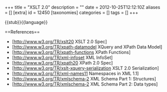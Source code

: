 +++
title = "XSLT 2.0"
description = ""
date = 2012-10-25T12:12:10Z
aliases = []
[extra]
id = 12450
[taxonomies]
categories = []
tags = []
+++

{{stub}}{{language}}

==References==
* [http://www.w3.org/TR/xslt20 XSLT 2.0 Spec]
* [http://www.w3.org/TR/xpath-datamodel XQuery and XPath Data Model]
* [http://www.w3.org/TR/xpath-functions XPath Functions]
* [http://www.w3.org/TR/xml-infoset XML InfoSet]
* [http://www.w3.org/TR/xpath20 XPath 2.0 Spec]
* [http://www.w3.org/TR/xslt-xquery-serialization XSLT 2.0 Serialization]
* [http://www.w3.org/TR/xml-names11 Namespaces in XML 1.1]
* [http://www.w3.org/TR/xmlschema-2 XML Schema Part 1: Structures]
* [http://www.w3.org/TR/xmlschema-2 XML Schema Part 2: Data types]
